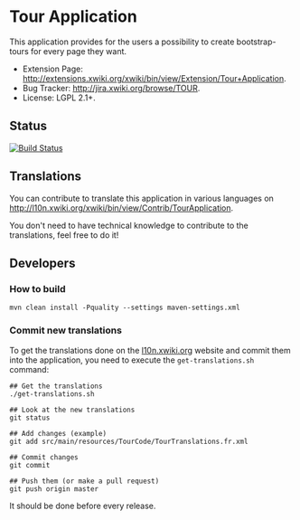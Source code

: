 # Tour Application
This application provides for the users a possibility to create bootstrap-tours for every page they want.

* Extension Page: http://extensions.xwiki.org/xwiki/bin/view/Extension/Tour+Application.
* Bug Tracker: http://jira.xwiki.org/browse/TOUR.
* License: LGPL 2.1+.

## Status
[![Build Status](https://api.travis-ci.org/xwiki-contrib/application-tour.svg)](https://travis-ci.org/xwiki-contrib/application-tour)

## Translations
You can contribute to translate this application in various languages on http://l10n.xwiki.org/xwiki/bin/view/Contrib/TourApplication.

You don't need to have technical knowledge to contribute to the translations, feel free to do it!

## Developers

### How to build
```
mvn clean install -Pquality --settings maven-settings.xml
```

### Commit new translations
To get the translations done on the [l10n.xwiki.org](http://l10n.xwiki.org/xwiki/bin/view/Contrib/TourApplication) website and commit them into the application, you need to execute the `get-translations.sh` command:

```
## Get the translations
./get-translations.sh

## Look at the new translations
git status

## Add changes (example)
git add src/main/resources/TourCode/TourTranslations.fr.xml

## Commit changes
git commit

## Push them (or make a pull request)
git push origin master
```

It should be done before every release.
